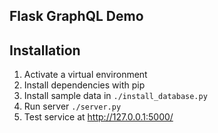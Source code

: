 ## Flask GraphQL Demo

## Installation

1. Activate a virtual environment
1. Install dependencies with pip
1. Install sample data in `./install_database.py`
1. Run server `./server.py`
1. Test service at http://127.0.0.1:5000/